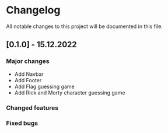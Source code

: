# Changelog

All notable changes to this project will be documented in this file.

## [0.1.0] - 15.12.2022

### Major changes

- Add Navbar
- Add Footer
- Add Flag guessing game
- Add Rick and Morty character guessing game

### Changed features

### Fixed bugs

